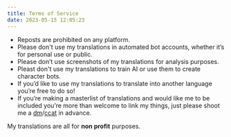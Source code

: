 ```yaml
---
title: Terms of Service
date: 2023-05-15 12:05:23
---
```


- Reposts are prohibited on any platform.
- Please don't use my translations in automated bot accounts, whether it’s for personal use or public.
- Please don’t use screenshots of my translations for analysis purposes.
- Pleast don't use my translations to train AI or use them to create character bots.
- If you’d like to use my translations to translate into another language you’re free to do so!
- If you’re making a masterlist of translations and would like me to be included you’re more than welcome to link my things, just please shoot me a [dm](https://twitter.com/azurecrystalz)/[ccat](https://curiouscat.live/azurecrystalz) in advance.

My translations are all for **non profit** purposes.